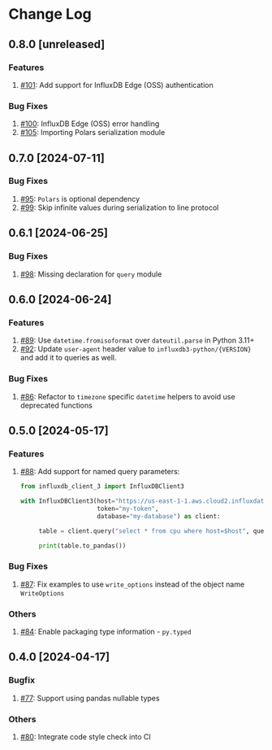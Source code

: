# Change Log

## 0.8.0 [unreleased]

### Features

1. [#101](https://github.com/InfluxCommunity/influxdb3-python/pull/101): Add support for InfluxDB Edge (OSS) authentication

### Bug Fixes

1. [#100](https://github.com/InfluxCommunity/influxdb3-python/pull/100): InfluxDB Edge (OSS) error handling
1. [#105](https://github.com/InfluxCommunity/influxdb3-python/pull/105): Importing Polars serialization module

## 0.7.0 [2024-07-11]

### Bug Fixes

1. [#95](https://github.com/InfluxCommunity/influxdb3-python/pull/95): `Polars` is optional dependency
1. [#99](https://github.com/InfluxCommunity/influxdb3-python/pull/99): Skip infinite values during serialization to line protocol

## 0.6.1 [2024-06-25]

### Bug Fixes

1. [#98](https://github.com/InfluxCommunity/influxdb3-python/pull/98): Missing declaration for `query` module

## 0.6.0 [2024-06-24]

### Features

1. [#89](https://github.com/InfluxCommunity/influxdb3-python/pull/89): Use `datetime.fromisoformat` over `dateutil.parse` in Python 3.11+
1. [#92](https://github.com/InfluxCommunity/influxdb3-python/pull/92): Update `user-agent` header value to `influxdb3-python/{VERSION}` and add it to queries as well. 

### Bug Fixes

1. [#86](https://github.com/InfluxCommunity/influxdb3-python/pull/86): Refactor to `timezone` specific `datetime` helpers to avoid use deprecated functions

## 0.5.0 [2024-05-17]

### Features

1. [#88](https://github.com/InfluxCommunity/influxdb3-python/pull/88): Add support for named query parameters:
   ```python
   from influxdb_client_3 import InfluxDBClient3

   with InfluxDBClient3(host="https://us-east-1-1.aws.cloud2.influxdata.com",
                        token="my-token",
                        database="my-database") as client:

        table = client.query("select * from cpu where host=$host", query_parameters={"host": "server01"})

        print(table.to_pandas())

    ```

### Bug Fixes

1. [#87](https://github.com/InfluxCommunity/influxdb3-python/pull/87): Fix examples to use `write_options` instead of the object name `WriteOptions`

### Others

1. [#84](https://github.com/InfluxCommunity/influxdb3-python/pull/84): Enable packaging type information - `py.typed`

## 0.4.0 [2024-04-17]

### Bugfix

1. [#77](https://github.com/InfluxCommunity/influxdb3-python/pull/77): Support using pandas nullable types

### Others

1. [#80](https://github.com/InfluxCommunity/influxdb3-python/pull/80): Integrate code style check into CI
